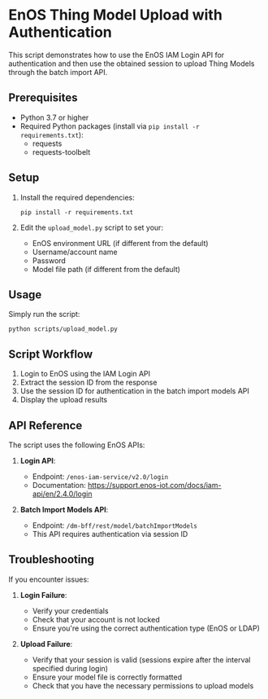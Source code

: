 # EnOS Thing Model Upload with Authentication

This script demonstrates how to use the EnOS IAM Login API for authentication and then use the obtained session to upload Thing Models through the batch import API.

## Prerequisites

- Python 3.7 or higher
- Required Python packages (install via `pip install -r requirements.txt`):
  - requests
  - requests-toolbelt

## Setup

1. Install the required dependencies:
   ```
   pip install -r requirements.txt
   ```

2. Edit the `upload_model.py` script to set your:
   - EnOS environment URL (if different from the default)
   - Username/account name
   - Password
   - Model file path (if different from the default)

## Usage

Simply run the script:
```
python scripts/upload_model.py
```

## Script Workflow

1. Login to EnOS using the IAM Login API
2. Extract the session ID from the response
3. Use the session ID for authentication in the batch import models API
4. Display the upload results

## API Reference

The script uses the following EnOS APIs:

1. **Login API**:
   - Endpoint: `/enos-iam-service/v2.0/login`
   - Documentation: https://support.enos-iot.com/docs/iam-api/en/2.4.0/login

2. **Batch Import Models API**:
   - Endpoint: `/dm-bff/rest/model/batchImportModels`
   - This API requires authentication via session ID

## Troubleshooting

If you encounter issues:

1. **Login Failure**:
   - Verify your credentials
   - Check that your account is not locked
   - Ensure you're using the correct authentication type (EnOS or LDAP)

2. **Upload Failure**:
   - Verify that your session is valid (sessions expire after the interval specified during login)
   - Ensure your model file is correctly formatted
   - Check that you have the necessary permissions to upload models 